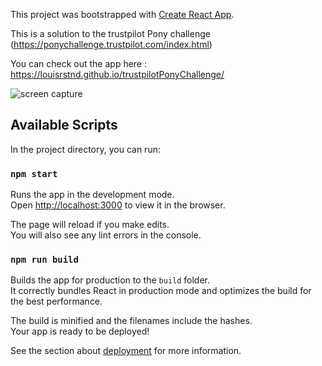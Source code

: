This project was bootstrapped with [Create React App](https://github.com/facebook/create-react-app).

This is a solution to the trustpilot Pony challenge (https://ponychallenge.trustpilot.com/index.html) 

You can check out the app here : https://louisrstnd.github.io/trustpilotPonyChallenge/ 

![screen capture](https://github.com/louisrstnd/trustpilotPonyChallenge/blob/master/Capture.JPG)

## Available Scripts

In the project directory, you can run:

### `npm start`

Runs the app in the development mode.<br>
Open [http://localhost:3000](http://localhost:3000) to view it in the browser.

The page will reload if you make edits.<br>
You will also see any lint errors in the console.


### `npm run build`

Builds the app for production to the `build` folder.<br>
It correctly bundles React in production mode and optimizes the build for the best performance.

The build is minified and the filenames include the hashes.<br>
Your app is ready to be deployed!

See the section about [deployment](https://facebook.github.io/create-react-app/docs/deployment) for more information.


